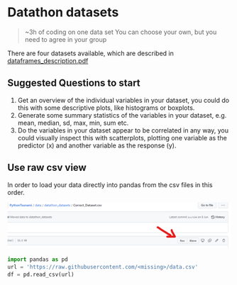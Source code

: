 # Datathon datasets

> ~3h of coding on one data set
> You can choose your own, but you need to agree in your group


There are four datasets available, which are described in 
[dataframes_description.pdf](dataframes_description.pdf)

## Suggested Questions to start

1.	Get an overview of the individual variables in your dataset, 
    you could do this with some descriptive plots, like histograms or boxplots.
2.	Generate some summary statistics of the variables in your dataset, 
    e.g. mean, median, sd, max, min, sum etc.
3.	Do the variables in your dataset appear to be correlated in any way, 
    you could visually inspect this with scatterplots, 
    plotting one variable as the predictor (x) and another variable as the response (y).

## Use raw csv view

In order to load your data directly into pandas from the csv files in this order.

![Find raw file button for csv files](../../figures/github_raw_file_view.png)


```python
import pandas as pd
url = 'https://raw.githubusercontent.com/<missing>/data.csv'
df = pd.read_csv(url)
```

